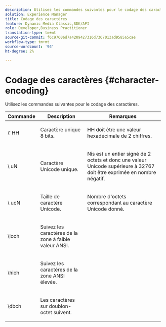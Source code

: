 ```yaml
---
description: Utilisez les commandes suivantes pour le codage des caractères.
solution: Experience Manager
title: Codage des caractères
feature: Dynamic Media Classic,SDK/API
role: Developer,Business Practitioner
translation-type: tm+mt
source-git-commit: f6c97606d7a4209427316d7367013ad9585a5cae
workflow-type: tm+mt
source-wordcount: '94'
ht-degree: 2%

---
```



# Codage des caractères {#character-encoding}

Utilisez les commandes suivantes pour le codage des caractères.

<table id="table_EB0C1B674BEA4A37964FB4BF559E0005"> 
 <thead> 
  <tr> 
   <th class="entry"> Commande </th> 
   <th class="entry"> Description </th> 
   <th class="entry"> Remarques </th> 
  </tr> 
 </thead>
 <tbody> 
  <tr> 
   <td> <span class="codeph">\'<span class="varname"> HH</span></span> </td> 
   <td> <p>Caractère unique 8 bits. </p> </td> 
   <td> <p><span class="varname"> </span> HH doit être une valeur hexadécimale de 2 chiffres. </p> </td> 
  </tr> 
  <tr> 
   <td> <span class="codeph">\<span class="varname"> uN</span></span> </td> 
   <td> <p>Caractère Unicode unique. </p> </td> 
   <td> <p><span class="varname"> </span> Nis est un entier signé de 2 octets et donc une valeur Unicode supérieure à 32767 doit être exprimée en nombre négatif. </p> </td> 
  </tr> 
  <tr> 
   <td> <span class="codeph">\<span class="varname"> ucN</span></span> </td> 
   <td> <p>Taille de caractère Unicode. </p> </td> 
   <td> <p>Nombre d'octets correspondant au caractère Unicode donné. </p> </td> 
  </tr> 
  <tr> 
   <td> <span class="codeph"> \loch  </span> </td> 
   <td> <p>Suivez les caractères de la zone à faible valeur ANSI. </p> </td> 
   <td> <p> </p> </td> 
  </tr> 
  <tr> 
   <td> <span class="codeph"> \hich  </span> </td> 
   <td> <p>Suivez les caractères de la zone ANSI élevée. </p> </td> 
   <td> <p> </p> </td> 
  </tr> 
  <tr> 
   <td> <span class="codeph"> \dbch  </span> </td> 
   <td> <p>Les caractères sur doublon-octet suivent. </p> </td> 
   <td> <p> </p> </td> 
  </tr> 
 </tbody> 
</table>

